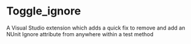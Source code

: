 # Toggle_ignore
A Visual Studio extension which adds a quick fix to remove and add an NUnit Ignore attribute from anywhere within a test method
